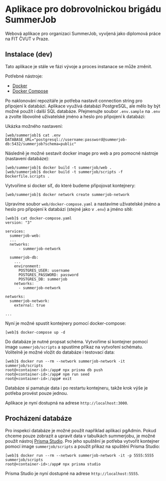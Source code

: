# Aplikace pro dobrovolnickou brigádu SummerJob

Webová aplikace pro organizaci SummerJob, vyvíjená jako diplomová práce na FIT ČVUT v Praze.

## Instalace (dev)

Tato aplikace je stále ve fázi vývoje a proces instanace se může změnit.

Potřebné nástroje:

- [Docker](https://www.docker.com/)
- [Docker Compose](https://docs.docker.com/compose/)

Po naklonování repozitáře je potřeba nastavit connection string pro připojení k databázi. Aplikace využívá databázi PostgreSQL, ale mělo by být možné použít i další SQL databáze. Přejmenujte soubor `.env.sample` na `.env` a zvolte libovolné uživatelské jméno a heslo pro připojení k databázi:

Ukázka možného nastavení:

```console
[web/summerjob]$ cat .env
DATABASE_URL="postgresql://username:password@summerjob-db:5432/summerjob?schema=public"
```

Následně je možné sestavit docker image pro web a pro pomocné nástroje (nastavení databáze):

```console
[web/summerjob]$ docker build -t summerjob/web .
[web/summerjob]$ docker build -t summerjob/scripts -f Dockerfile.scripts .
```

Vytvoříme si docker síť, do které budeme připojovat kontejnery:

```console
[web/summerjob]$ docker network create summerjob-network
```

Upravíme soubor `web/docker-compose.yaml` a nastavíme uživatelské jméno a heslo pro připojení k databázi (stejné jako v `.env`) a jméno sítě:

```console
[web]$ cat docker-compose.yaml
version: "3"

services:
  summerjob-web:
  ...
  networks:
      - summerjob-network

  summerjob-db:
    ...
    environment:
      POSTGRES_USER: username
      POSTGRES_PASSWORD: password
      POSTGRES_DB: summerjob
    networks:
      - summerjob-network

networks:
  summerjob-network:
    external: true

...
```

Nyní je možné spustit kontejnery pomocí docker-compose:

```console
[web]$ docker-compose up -d
```

Do databáze je nutné propsat schéma. Vytvoříme si kontejner pomocí image `summerjob/scripts` a spustíme příkaz na vytvoření schématu. Volitelně je možné vložit do databáze i testovací data:

```console
[web]$ docker run --rm --network summerjob-network -it summerjob/scripts
root@<container-id>:/app# npx prisma db push
root@<container-id>:/app# npm run seed
root@<container-id>:/app# exit
```

Databáze si pamatuje data i po restartu kontejneru, takže krok výše je potřeba provést pouze jednou.

Aplikace je nyní dostupná na adrese `http://localhost:3000`.

## Procházení databáze

Pro inspekci databáze je možné použít například aplikaci pgAdmin. Pokud chceme pouze zobrazit a upravit data v tabulkách summerjobu, je možné použít nástroj [Prisma Studio](https://www.prisma.io/studio). Pro jeho spuštění je potřeba vytvořit kontejner pomocí image `summerjob/scripts` a použít příkaz na spuštění Prisma Studio:

```console
[web]$ docker run --rm --network summerjob-network -it -p 5555:5555 summerjob/scripts
root@<container-id>:/app# npx prisma studio
```

Prisma Studio je nyní dostupné na adrese `http://localhost:5555`.
